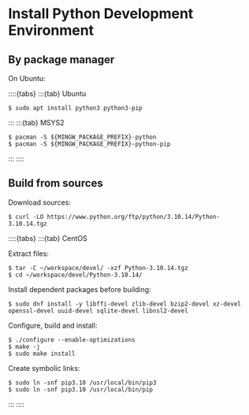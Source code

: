 # Install Python Development Environment

## By package manager

On Ubuntu:

::::{tabs}
:::{tab} Ubuntu

```console
$ sudo apt install python3 python3-pip
```

:::
:::{tab} MSYS2

```console
$ pacman -S ${MINGW_PACKAGE_PREFIX}-python
$ pacman -S ${MINGW_PACKAGE_PREFIX}-python-pip
```

:::
::::

## Build from sources

Download sources:

```console
$ curl -LO https://www.python.org/ftp/python/3.10.14/Python-3.10.14.tgz
```

::::{tabs}
:::{tab} CentOS

Extract files:

```console
$ tar -C ~/workspace/devel/ -xzf Python-3.10.14.tgz
$ cd ~/workspace/devel/Python-3.10.14/
```

Install dependent packages before building:

```console
$ sudo dnf install -y libffi-devel zlib-devel bzip2-devel xz-devel openssl-devel uuid-devel sqlite-devel libnsl2-devel
```

Configure, build and install:

```console
$ ./configure --enable-optimizations
$ make -j
$ sudo make install
```

Create symbolic links:

```console
$ sudo ln -snf pip3.10 /usr/local/bin/pip3
$ sudo ln -snf pip3.10 /usr/local/bin/pip
```

:::
::::
